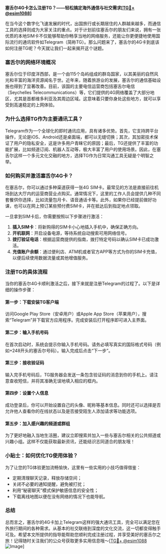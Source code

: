 **塞舌尔4G卡怎么注册TG？——轻松搞定海外通信与社交需求[[TG💪+ @esim1088](https://t.me/s/esim1088)]**

在当今这个数字化飞速发展的时代，出国旅行或长期居住的人群越来越多，而通信工具的选择则成为大家关注的重点。对于计划前往塞舌尔的朋友们来说，拥有一张优质的本地SIM卡不仅能够帮助你畅享当地的网络服务，还能让你更便捷地使用国际流行的通讯软件如Telegram（简称TG）。那么问题来了，塞舌尔的4G卡到底该如何注册TG呢？今天就让我们一起来揭开这个谜题。

### 塞舌尔的网络环境概况

塞舌尔位于印度洋西部，是一个由115个岛屿组成的群岛国家，以其美丽的自然风光和丰富的海洋资源闻名于世。近年来，随着旅游业的发展，塞舌尔的通信基础设施也得到了显著改善。目前，该国的主要电信运营商包括塞舌尔电信（Seychelles Telecommunications）等，它们提供的4G网络覆盖了大部分地区，尤其是首都维多利亚及其周边区域。这意味着只要你身处这些地方，就可以享受到高速稳定的上网体验。

### 为什么选择TG作为主要通讯工具？

Telegram作为一个全球化的即时通讯应用，具有诸多优势。首先，它支持跨平台操作，无论是iOS、Android还是桌面端，都可以无缝切换；其次，其加密技术保证了用户的隐私安全，这是许多用户青睐它的原因；最后，TG还提供了丰富的功能扩展，比如频道订阅、机器人互动等，极大丰富了用户的使用场景。因此，在塞舌尔这样一个多元文化交融的地方，选择TG作为日常沟通工具无疑是个明智之举。

### 如何购买并激活塞舌尔4G卡？

在塞舌尔，你可以通过多种渠道获得一张4G SIM卡。最常见的方法是直接前往机场到达大厅内的运营商营业点购买。通常情况下，这里的工作人员会提供几种不同套餐供你选择，比如流量包月卡、语音通话卡等。此外，如果你已经提前做好功课，也可以在网上预订某些预付费SIM卡，并在抵达后到指定地点领取。

一旦拿到SIM卡后，你需要按照以下步骤进行激活：

1. **插入SIM卡**：将新购得的SIM卡小心地插入手机中，确保正确方向。
2. **开机联网**：开启设备电源，等待系统自动搜索可用网络信号。
3. **拨打验证电话**：根据运营商提供的指南，拨打特定号码以确认SIM卡已成功激活。
4. **充值账户余额**：通过便利店、ATM机或者官方APP等方式为你的SIM卡充值，以便后续使用数据流量或其他增值服务。

### 注册TG的具体流程

当你的塞舌尔4G卡顺利激活之后，接下来就是注册Telegram的过程了。以下是详细的操作步骤：

#### 第一步：下载安装TG客户端
访问Google Play Store（安卓用户）或Apple App Store（苹果用户），搜索“Telegram”并下载官方应用程序。完成安装后打开程序即可进入主界面。

#### 第二步：输入手机号码
在首次启动时，系统会提示你输入手机号码。请务必填写真实的国际格式号码（例如+248开头的塞舌尔号码）。输入完成后点击“下一步”。

#### 第三步：接收验证码
输入完手机号码后，TG服务器会发送一条包含验证码的消息到你的手机上。请注意查收短信，并将其准确无误地填入相应的框内。

#### 第四步：设置个人信息
成功登录后，你可以开始设置自己的头像、昵称等基本信息。同时还可以选择是否允许他人查看你的在线状态以及是否接受陌生人添加请求等功能选项。

#### 第五步：加入感兴趣的频道或群组
为了更好地融入当地生活圈，建议立即搜索并加入一些与塞舌尔相关的公共频道或兴趣小组。这样不仅能获取最新资讯，还能结识志同道合的朋友哦！

### 小贴士：如何优化TG使用体验？

为了让您的TG体验更加流畅愉快，这里有一些实用的小技巧值得借鉴：
- 定期清理聊天记录，释放存储空间；
- 关闭不必要的通知提醒，避免被打扰；
- 利用“秘密聊天”模式保护敏感信息的安全性；
- 下载离线地图以便在没有网络的情况下也能导航。

### 总结

总而言之，塞舌尔的4G卡加上Telegram这样的强大通讯工具，完全可以满足您在外旅行期间的各种需求。从基本的社交联络到深度的文化交流，这一切都变得触手可及。希望本文所提供的指导能帮助您顺利完成注册过程，并享受美好的塞舌尔之旅！记得随时关注我们的公众号获取更多实用信息哦～[[TG💪+ @esim1088](https://t.me/s/esim1088) ![Image](https://i.postimg.cc/4NQfJmqS/Snipaste-2025-05-13-00-14-12.png)]